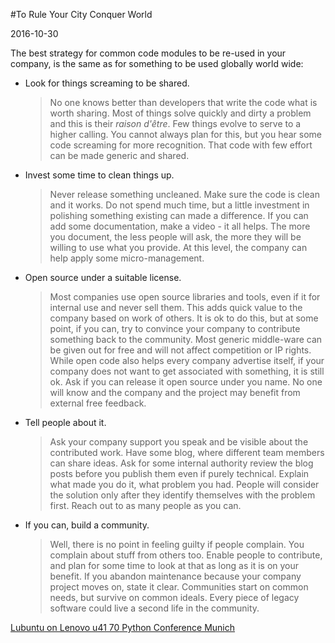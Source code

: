 #To Rule Your City Conquer World

2016-10-30

<!--- tags: architecture management -->

The best strategy for common code modules to be re-used in your company, is the same as for something to be used globally world wide:

* Look for things screaming to be shared.
    > No one knows better than developers that write the code what is worth sharing. Most of things solve quickly and dirty a problem and this is their *raison d'être*. Few things evolve to serve to a higher calling. You cannot always plan for this, but you hear some code screaming for more recognition. That code with few effort can be made generic and shared.
* Invest some time to clean things up.
    > Never release something uncleaned. Make sure the code is clean and it works. Do not spend much time, but a little investment in polishing something existing can made a difference. If you can add some documentation, make a video - it all helps. The more you document, the less people will ask, the more they will be willing to use what you provide. At this level, the company can help apply some micro-management.
* Open source under a suitable license.
    > Most companies use open source libraries and tools, even if it for internal use and never sell them. This adds quick value to the company based on work of others. It is ok to do this, but at some point, if you can, try to convince your company to contribute something back to the community. Most generic middle-ware can be given out for free and will not affect competition or IP rights. While open code also helps every company advertise itself, if your company does not want to get associated with something, it is still ok. Ask if you can release it open source under you name. No one will know and the company and the project may benefit from external free feedback. 
* Tell people about it.
    > Ask your company support you speak and be visible about the contributed work. Have some blog, where different team members can share ideas. Ask for some internal authority review the blog posts before you publish them even if purely technical. Explain what made you do it, what problem you had. People will consider the solution only after they identify themselves with the problem first. Reach out to as many people as you can.
* If you can, build a community.
    > Well, there is no point in feeling guilty if people complain. You complain about stuff from others too. Enable people to contribute, and plan for some time to look at that as long as it is on your benefit. If you abandon maintenance because your company project moves on, state it clear. Communities start on common needs, but survive on common ideals. Every piece of legacy software could live a second life in the community.
    
<ins class='nfooter'><a rel='prev' id='fprev' href='#blog/2016/2016-11-13-Lubuntu-on-Lenovo-u41-70.md'>Lubuntu on Lenovo u41 70</a> <a rel='next' id='fnext' href='#blog/2016/2016-10-29-Python-Conference-Munich.md'>Python Conference Munich</a></ins>
